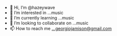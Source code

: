 - 👋 Hi, I’m @hazeywave
- 👀 I’m interested in ...music
- 🌱 I’m currently learning ...music
- 💞️ I’m looking to collaborate on ...music
- 📫 How to reach me ...georgiojamison@gmail.com

<!---
hazeywave/hazeywave is a ✨ special ✨ repository because its `README.md` (this file) appears on your GitHub profile.
You can click the Preview link to take a look at your changes.
--->
